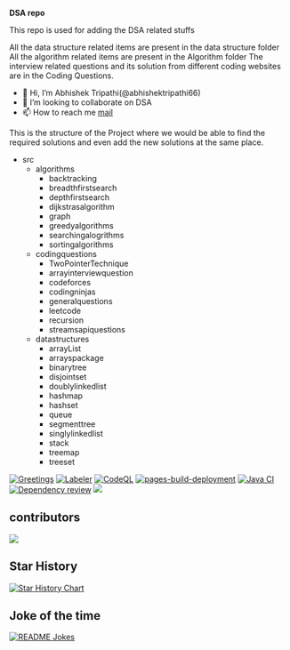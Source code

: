 **DSA repo**

This repo is used for adding the DSA related stuffs

All the data structure related items are present in the data structure folder
All the algorithm related items are present in the Algorithm folder
The interview related questions and its solution from different coding websites are in the Coding Questions.

- 👋 Hi, I’m Abhishek Tripathi(@abhishektripathi66)
- 💞️ I’m looking to collaborate on DSA
- 📫 How to reach me [mail](abhishekji66@gmail.com)

This is the structure of the Project where we would be able to find the required solutions and even add the new solutions at the same place.

- src
  - algorithms
    - backtracking
    - breadthfirstsearch
    - depthfirstsearch
    - dijkstrasalgorithm
    - graph
    - greedyalgorithms
    - searchingalogrithms
    - sortingalgorithms
  - codingquestions
    - TwoPointerTechnique
    - arrayinterviewquestion
    - codeforces
    - codingninjas
    - generalquestions
    - leetcode
    - recursion
    - streamsapiquestions
  - datastructures
    - arrayList
    - arrayspackage
    - binarytree
    - disjointset
    - doublylinkedlist
    - hashmap
    - hashset
    - queue
    - segmenttree
    - singlylinkedlist
    - stack
    - treemap
    - treeset

[![Greetings](https://github.com/abhishektripathi66/DSA/actions/workflows/greetings.yml/badge.svg)](https://github.com/abhishektripathi66/DSA/actions/workflows/greetings.yml)
[![Labeler](https://github.com/abhishektripathi66/DSA/actions/workflows/label.yml/badge.svg)](https://github.com/abhishektripathi66/DSA/actions/workflows/label.yml)
[![CodeQL](https://github.com/abhishektripathi66/DSA/actions/workflows/github-code-scanning/codeql/badge.svg)](https://github.com/abhishektripathi66/DSA/actions/workflows/github-code-scanning/codeql)
[![pages-build-deployment](https://github.com/abhishektripathi66/DSA/actions/workflows/pages/pages-build-deployment/badge.svg)](https://github.com/abhishektripathi66/DSA/actions/workflows/pages/pages-build-deployment)
[![Java CI](https://github.com/abhishektripathi66/DSA/actions/workflows/ant.yml/badge.svg)](https://github.com/abhishektripathi66/DSA/actions/workflows/ant.yml)
[![Dependency review](https://github.com/abhishektripathi66/DSA/actions/workflows/dependency-review.yml/badge.svg)](https://github.com/abhishektripathi66/DSA/actions/workflows/dependency-review.yml)
<img src="http://estruyf-github.azurewebsites.net/api/VisitorHit?user=abhishektripathi66&repo=DSA&countColorcountColor&countColor=%237B1E7B"/>
## contributors
<a href = "https://github.com/abhishektripathi66/DSA/graphs/contributors">
  <img src = "https://contrib.rocks/image?repo=abhishektripathi66/DSA"/>
</a>

## Star History

[![Star History Chart](https://api.star-history.com/svg?repos=abhishektripathi66/DSA&type=Date)](https://www.star-history.com/#abhishektripathi66/DSA&Date)

## Joke of the time
<a href="https://readme-jokes.vercel.app"><img align="center" src="https://readme-jokes.vercel.app/api" alt="README Jokes"></a>
